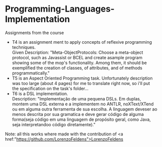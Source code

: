 # Programming-Languages-Implementation
Assignments from the course

<ul>
  <li>T4 is an assignment ment to apply concepts of reflexive programming techniques.<br>
    Given Description: "Meta-ObjectProtocols: Choose  a  meta-object  protocol,  such  as  Javassist  or  BCEL  and  create  asample  program  showing  some  of  the  mop's  functionality.   Among  them,  it should  be  exemplified  the  creation  of  classes,  of  attributes,  and  of  methods programmatically."
  </li>
  <li>
    T5 is an Aspect Oriented Programming task. Unfortunately description was too large (about 4 pages) for me to translate right now, so i'll put the specification on the task's folder... 
  </li>
  <li>
    T6 is a DSL implementation. <br>Description: "Implementação de uma pequena DSLs. Em  duplas,  montem  uma  DSL  externa  e  a  implementem  no  ANTLR,  noXText/XTend ou em alguma outra ferramenta de sua escolha. A linguagem deveser ao menos descrita por sua gramatica e deve gerar código de alguma forma(seja código em uma linguagem de propósito geral, como Java, seja interpretandoo código diretamente)."
  </li>
</ul>

Note: all this works where made with the contribution of <a href:"https://github.com/LorenzoFeldens">LorenzoFeldens</a>
